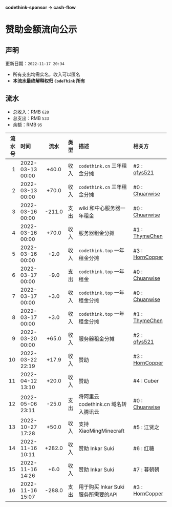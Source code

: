 **codethink-sponsor -> cash-flow**
# 赞助金额流向公示

## 声明

更新日期：`2022-11-17 20:34`

* 所有支出均需实名，收入可以匿名
* **本流水最终解释权归 `CodeThink` 所有**

## 流水

* 总收入：RMB `628`
* 总支出：RMB `533`
* 余额：RMB `95`

| 流水号 | 时间             |  流水  | 类型 | 描述                                 | 相关方                                           |
|-------:|:-----------------|:------:|:-----|:-------------------------------------|:-------------------------------------------------|
|      1 | 2022-03-13 00:00 | +40.0  | 收入 | `codethink.cn` 三年租金分摊          | #2 : [qfys521](https://github.com/qfys521)       |
|      2 | 2022-03-13 00:00 | +70.0  | 收入 | `codethink.cn` 三年租金分摊          | #0 : [Chuanwise](https://github.com/Chuanwise)   |
|      3 | 2022-03-16 00:00 | -211.0 | 支出 | wiki 和中心服务器一年租金            | #0 : [Chuanwise](https://github.com/Chuanwise)   |
|      4 | 2022-03-16 00:00 | +70.0  | 收入 | 服务器租金分摊                       | #1 : [ThymeChen](https://github.com/ThymeChen)   |
|      5 | 2022-03-16 00:00 |  +2.0  | 收入 | `codethink.top` 一年租金分摊         | #3 : [HornCopper](https://github.com/HornCopper) |
|      6 | 2022-03-17 00:00 |  -9.0  | 支出 | `codethink.top` 一年租金             | #0 : [Chuanwise](https://github.com/Chuanwise)   |
|      7 | 2022-03-17 00:00 |  +3.0  | 收入 | `codethink.top` 一年租金分摊         | #0 : [Chuanwise](https://github.com/Chuanwise)   |
|      8 | 2022-03-17 00:00 |  +3.0  | 收入 | `codethink.top` 一年租金分摊         | #1 : [ThymeChen](https://github.com/ThymeChen)   |
|      9 | 2022-03-20 00:00 | +65.0  | 收入 | 服务器租金分摊                       | #2 : [qfys521](https://github.com/qfys521)       |
|     10 | 2022-03-22 22:19 | +17.9  | 收入 | 赞助                                 | #3 : [HornCopper](https://github.com/HornCopper) |
|     11 | 2022-04-12 13:10 | +20.0  | 收入 | 赞助                                 | #4 : Cuber                                       |
|     12 | 2022-05-06 23:11 | -25.0  | 支出 | 将阿里云 codethink.cn 域名转入腾讯云 | #0 : [Chuanwise](https://github.com/Chuanwise)   |
|     13 | 2022-10-27 17:28 | +50.0  | 收入 | 支持 XiaoMingMinecraft               | #5 : 江贤之                                      |
|     14 | 2022-11-16 10:11 | +282.0 | 收入 | 赞助 Inkar Suki                      | #6 : 红糖                                        |
|     15 | 2022-11-16 14:26 | +6.0   | 收入 | 赞助 Inkar Suki                      | #7 : 暮朝朝                                      |
|     16 | 2022-11-16 15:07 | -288.0 | 支出 | 用于购买 Inkar Suki 服务所需要的API    | #3 : [HornCopper](https://github.com/HornCopper) |

